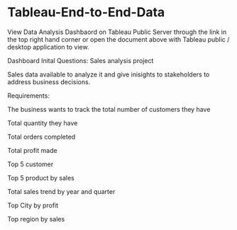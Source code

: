 # Tableau-End-to-End-Data


View Data Analysis Dashbaord on Tableau Public Server through the link in the top right hand corner or open the document above with Tableau public / desktop application to view.


Dashboard Inital Questions: 
Sales analysis project

Sales data available to analyze it and give inisights to stakeholders to address business decisions.


Requirements:  

The business wants to track the total number of customers they have 


Total quantity they have 

Total orders completed

Total profit made 

Top 5 customer 

Top 5 product by sales

Total sales trend by year and quarter 

Top City by profit 

Top region by sales 

